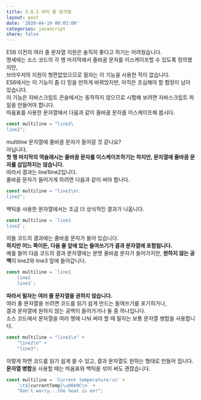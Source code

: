 ```yaml
---
title: 3.8.2 여러 줄 문자열
layout: post
date: '2020-04-19 00:03:00'
categories: javascript
share: false
---
```


ES6 이전의 여러 줄 문자열 지원은 솔직히 좋다고 하기는 어려웠습니다.  
명세에는 소스 코드의 각 행 마지막에서 줄바꿈 문자를 이스케이프할 수 있도록 정의했지만,  
브라우저의 지원이 형편없었으므로 필자는 이 기능을 사용한 적이 없습니다.  
ES6에서는 이 기능이 좀 더 믿을 만하게 바뀌었지만, 아직은 조심해야 할 함정이 남아 있습니다.  
이 기능은 자바스크립트 콘솔에서는 동작하지 않으므로 시험해 보려면 자바스크립트 파일을 만들어야 합니다.  
따옴표를 사용한 문자열에서 다음과 같이 줄바꿈 문자를 이스케이프해 봅시다.

```javascript
const multiline = "line1\
line2";
```

multiline 문자열에 줄바꿈 문자가 들어갈 것 같나요?  
아닙니다.  
**첫 행 마지막의 역슬래시는 줄바꿈 문자를 이스케이프하기는 하지만, 문자열에 줄바꿈 문자를 삽입하지는 않습니다.**  
따라서 결과는 line1line2입니다.  
줄바꿈 문자가 들어가게 하려면 다음과 같이 써야 합니다.

```javascript
const multiline = "line1\n\
line2";
```

백틱을 사용한 문자열에서는 조금 더 상식적인 결과가 나옵니다.

```javascript
const multiline = `line1
line2`;
```

이들 코드의 결과에는 줄바꿈 문자가 들어 있습니다.  
**하지만 어느 쪽이든, 다음 줄 앞에 있는 들여쓰기가 결과 문자열에 포함됩니다.**  
예를 들어 다음 코드의 결과 문자열에는 분명 줄바꿈 문자가 들어가지만, **원하지 않는 공백**이 line2와 line3 앞에 들어갑니다.

```javascript
const multiline = `line1
	line2
	line3`;
```

**따라서 필자는 여러 줄 문자열을 권하지 않습니다.**  
여러 줄 문자열을 쓰려면 코드를 읽기 쉽게 만드는 들여쓰기를 포기하거나,  
결과 문자열에 원하지 않는 공백이 들어가거나 둘 중 하나입니다.  
소스 코드에서 문자열을 여러 행에 나눠 써야 할 때 필자는 보통 문자열 병합을 사용합니다.

```javascript
const multiline = "line1\n" +
	"line2\n" +
	"line3";
```

이렇게 하면 코드를 읽기 쉽게 쓸 수 있고, 결과 문자열도 원하는 형태로 만들어 집니다.  
**문자열 병합**을 사용할 때는 따옴표와 백틱을 섞어 써도 괜찮습니다.

```javascript
const multiline = 'Current temperature:\n' +
	`\t${currentTemp}\u00b0C\n` +
	"Don't worry...the heat is on!";
```